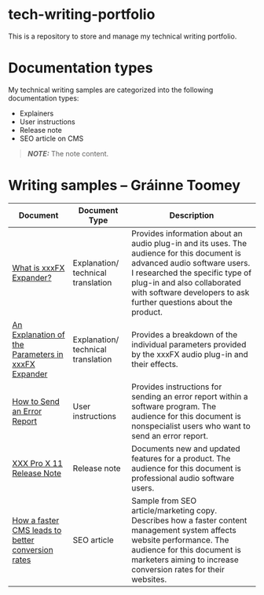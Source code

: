 # tech-writing-portfolio
This is a repository to store and manage my technical writing portfolio.

# Documentation types
My technical writing samples are categorized into the following documentation types:

* Explainers
* User instructions
* Release note
* SEO article on CMS

> **_NOTE:_**  The note content.


# Writing samples – Gráinne Toomey

|   Document    | Document Type |   Description  |
| ------------- | ------------- |  ------------- | 
| [What is xxxFX Expander?](https://github.com/toomeygm/techical-writing-portfolio/blob/main/explainers/xxxFX_expander.md) | Explanation/ technical translation  |  Provides information about an audio plug-in and its uses. The audience for this document is advanced audio software users. I researched the specific type of plug-in and also collaborated with software developers to ask further questions about the product. |
| [An Explanation of the Parameters in xxxFX Expander](https://github.com/toomeygm/techical-writing-portfolio/blob/main/explainers/xxxFX_expander_parameters.md)| Explanation/ technical translation  | Provides a breakdown of the individual parameters provided by the xxxFX audio plug-in and their effects. | 
| [How to Send an Error Report](https://github.com/toomeygm/techical-writing-portfolio/blob/main/user_instructions/sending_error_reports.md) | User instructions |  Provides instructions for sending an error report within a software program. The audience for this document is nonspecialist users who want to send an error report. | 
| [XXX Pro X 11 Release Note](https://github.com/toomeygm/techical-writing-portfolio/blob/main/press_release/pro_x11_release_note.md) | Release note |  Documents new and updated features for a product. The audience for this document is professional audio software users. | 
| [How a faster CMS leads to better conversion rates](https://github.com/toomeygm/techical-writing-portfolio/blob/main/articles/faster_cms_better_conversion_rates.md)    | SEO article   |  Sample from SEO article/marketing copy. Describes how a faster content management system affects website performance. The audience for this document is marketers aiming to increase conversion rates for their websites.  | 


